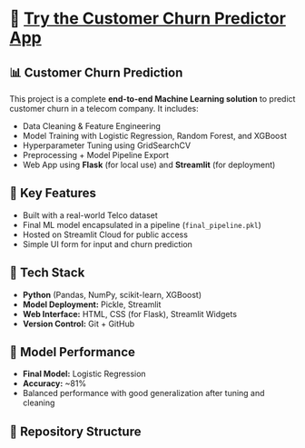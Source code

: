 # 🔗 [Try the Customer Churn Predictor App](https://ccp-project.streamlit.app)

## 📊 Customer Churn Prediction

This project is a complete **end-to-end Machine Learning solution** to predict customer churn in a telecom company. It includes:

- Data Cleaning & Feature Engineering  
- Model Training with Logistic Regression, Random Forest, and XGBoost  
- Hyperparameter Tuning using GridSearchCV  
- Preprocessing + Model Pipeline Export  
- Web App using **Flask** (for local use) and **Streamlit** (for deployment)

## 🚀 Key Features

- Built with a real-world Telco dataset  
- Final ML model encapsulated in a pipeline (`final_pipeline.pkl`)  
- Hosted on Streamlit Cloud for public access  
- Simple UI form for input and churn prediction

## 🧠 Tech Stack

- **Python** (Pandas, NumPy, scikit-learn, XGBoost)
- **Model Deployment:** Pickle, Streamlit
- **Web Interface:** HTML, CSS (for Flask), Streamlit Widgets
- **Version Control:** Git + GitHub

## 🧪 Model Performance

- **Final Model:** Logistic Regression
- **Accuracy:** ~81%
- Balanced performance with good generalization after tuning and cleaning

## 📂 Repository Structure


